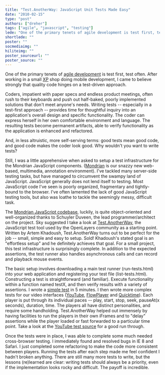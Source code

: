 ```yaml
---
title: "Test.AnotherWay: JavaScript Unit Tests Made Easy"
date: "2010-02-15"
type: "post"
authors: ["dreher"]
tags: ["agile", "javascript", "testing"]
lede: "One of the primary tenets of agile development is test first, test often. After working in a small XP shop doing mobile development, I came to believe strongly that quality code hinges on a test-driven approach."
shortlede: ""
poster: ""
socmediaimg: ""
hiliteimg: ""
poster_sourceurl: ""
poster_source: ""
---
```


<p>One of the primary tenets of <a href="http://en.wikipedia.org/wiki/Agile_software_development">agile development</a> is test first, test often. After working in a small <a href="http://www.extremeprogramming.org/">XP</a> shop doing mobile development, I came to believe strongly that quality code hinges on a test-driven approach. </p>

<p>Coders, impatient with paper specs and endless product meetings, often rush to their keyboards and push out half-baked, poorly implemented solutions that don't meet anyone's needs. Writing tests -- especially in a test-first approach -- provides time for thoughtful inquiry into an application's overall design and specific functionality. The coder can express herself in her own comfortable environment and language. The resulting tests become permanent artifacts, able to verify functionality as the application is enhanced and refactored. </p>

<p>And, in less altruistic, more self-serving terms: good tests mean good code, and good code makes the coder look good. Why wouldn't you want to write tests?</p>

<p>Still, I was a little apprehensive when asked to setup a test infrastructure for the Mondrian JavaScript components. (<a href="http://ccnmtl.columbia.edu/compiled/projects/composition_with_video_images.html">Mondrian</a> is our snazzy new web-based, multimedia, annotation environment). I've tackled many server-side testing tasks, but have managed to circumvent the swampy land of JavaScript. JavaScript generally does not lend itself to testing. Most JavaScript code I've seen is poorly organized, fragmentary and tightly-bound to the browser. I've often lamented the lack of good JavaScript testing tools, but also was loathe to tackle the seemingly messy, difficult task.</p>

<p>The <a href="http://github.com/ccnmtl/SherdJS">Mondrian JavaScript codebase</a>, luckily, is quite object-oriented and well-organized thanks to Schuyler Duveen, the lead programmer/architect on the project. Sky suggested I take a look at <a href="http://www.openjsan.org/src/a/ar/artemkhodush/Test.AnotherWay-0.51/doc/doc.html">Test.AnotherWay</a>, the JavaScript test tool used by the OpenLayers community as a starting point. Written by Artem Khadoush, Test.AnotherWay turns out to be perfect for the job -- small, simple and easy to setup. Sold! Khadoush's stated goal is an "effortless setup" and he definitely achieves that goal. For a small project, this test infrastructure is surprisingly complete. In addition to the expected assertions, the test runner also handles asynchronous calls and can record and playback mouse events.</p>

<p>The basic setup involves downloading a main test runner (run-tests.html) into your web application and registering your test file (list-tests.html). Constructing a test is straightforward (and familiar). Execute functionality within a function named testX, and then verify results with a variety of assertions. I wrote a <a href="http://github.com/ccnmtl/SherdJS/blob/master/tests/test-example.html">simple test</a> in 5 minutes. I then wrote more complex tests for our video interfaces (<a href="http://www.youtube.com">YouTube</a>, <a href="http://flowplayer.org">FlowPlayer</a> and <a href="http://www.apple.com/quicktime/">Quicktime</a>). Each player is put through its individual paces -- play, start, stop, seek, pauseAt(x seconds), duration, time. The players all have distinct personalities, and require some handholding. Test.AnotherWay helped out immensely by having facilities to run the players in their own iFrames and to "delay" assertions while the player loaded or fast forwarded to a particular time point. Take a look at the <a href="http://github.com/ccnmtl/SherdJS/blob/master/tests/video/test-youtube.html">YouTube test source</a> for a good run through.</p>

<p>Once the tests were in place, I was able to complete some much needed cross-browser testing. I immediately found and resolved bugs in IE 8 and Safari. I just completed some refactoring to make the code more consistent between players. Running the tests after each step made me feel confident I hadn't broken anything. There are still many more tests to write, but the lessons (re)learned are clear: writing tests should always be a priority, even if the implementation looks rocky and difficult. The payoff is incredible. </p>
